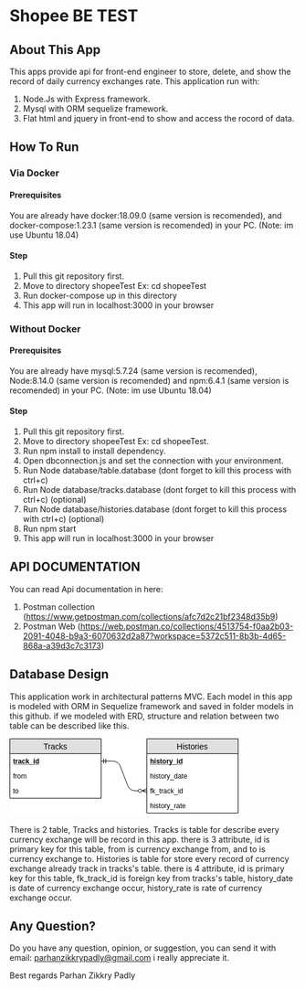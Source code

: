 # Shopee BE TEST

## About This App

This apps provide api for front-end engineer to store, delete, and show the record of daily currency exchanges rate. This application run with:
1. Node.Js with Express framework.
2. Mysql with ORM sequelize framework.
3. Flat html and jquery in front-end to show and access the rocord of data.

## How To Run
### Via Docker
#### Prerequisites
You are already have docker:18.09.0 (same version is recomended), and docker-compose:1.23.1 (same version is recomended) in your PC. (Note: im use Ubuntu 18.04)
#### Step
1. Pull this git repository first.
2. Move to directory shopeeTest Ex: cd shopeeTest
3. Run docker-compose up in this directory
4. This app will run in localhost:3000 in your browser
### Without Docker
#### Prerequisites
You are already have mysql:5.7.24 (same version is recomended), Node:8.14.0 (same version is recomended) and npm:6.4.1 (same version is recomended) in your PC. (Note: im use Ubuntu 18.04)
#### Step
1. Pull this git repository first.
2. Move to directory shopeeTest Ex: cd shopeeTest.
3. Run npm install to install dependency.
4. Open dbconnection.js and set the connection with your environment.
5. Run Node database/table.database (dont forget to kill this process with ctrl+c)
6. Run Node database/tracks.database (dont forget to kill this process with ctrl+c) (optional)
7. Run Node database/histories.database (dont forget to kill this process with ctrl+c) (optional)
8. Run npm start
9. This app will run in localhost:3000 in your browser

## API DOCUMENTATION
You can read Api documentation in here:
1. Postman collection (<https://www.getpostman.com/collections/afc7d2c21bf2348d35b9>)
2. Postman Web (<https://web.postman.co/collections/4513754-f0aa2b03-2091-4048-b9a3-6070632d2a87?workspace=5372c511-8b3b-4d65-868a-a39d3c7c3173>)
 
## Database Design
This application work in architectural patterns MVC. Each model in this app is modeled with ORM in Sequelize framework and saved in folder models in this github. if we modeled with ERD, structure and relation between two table can be described like this.

![alt text](https://raw.githubusercontent.com/parhanzikkry/ShopeeBETest/master/ERD_ShopeeTest.png "ERD")

There is 2 table, Tracks and histories. Tracks is table for describe every currency exchange will be record in this app. there is 3 attribute, id is primary key for this table, from is currency exchange from, and to is currency exchange to. Histories is table for store every record of currency exchange already track in tracks's table. there is 4 attribute, id is primary key for this table, fk_track_id is foreign key from tracks's table, history_date is date of currency exchange occur, history_rate is rate of currency exchange occur.

## Any Question?
Do you have any question, opinion, or suggestion, you can send it with email: parhanzikkrypadly@gmail.com i really appreciate it.

Best regards
Parhan Zikkry Padly
